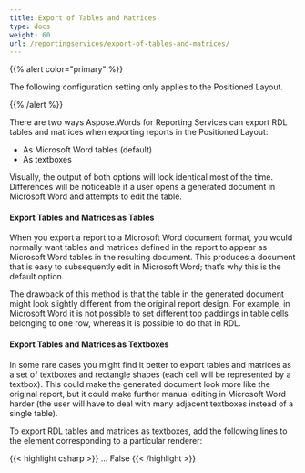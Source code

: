 ```yaml
---
title: Export of Tables and Matrices
type: docs
weight: 60
url: /reportingservices/export-of-tables-and-matrices/
---
```


{{% alert color="primary" %}} 

The following configuration setting only applies to the Positioned Layout.

{{% /alert %}} 

There are two ways Aspose.Words for Reporting Services can export RDL tables and matrices when exporting reports in the Positioned Layout: 

- As Microsoft Word tables (default) 
- As textboxes 

Visually, the output of both options will look identical most of the time. Differences will be noticeable if a user opens a generated document in Microsoft Word and attempts to edit the table. 
#### **Export Tables and Matrices as Tables**
When you export a report to a Microsoft Word document format, you would normally want tables and matrices defined in the report to appear as Microsoft Word tables in the resulting document. This produces a document that is easy to subsequently edit in Microsoft Word; that’s why this is the default option.

The drawback of this method is that the table in the generated document might look slightly different from the original report design. For example, in Microsoft Word it is not possible to set different top paddings in table cells belonging to one row, whereas it is possible to do that in RDL. 
#### **Export Tables and Matrices as Textboxes**
In some rare cases you might find it better to export tables and matrices as a set of textboxes and rectangle shapes (each cell will be represented by a textbox). This could make the generated document look more like the original report, but it could make further manual editing in Microsoft Word harder (the user will have to deal with many adjacent textboxes instead of a single table).

To export RDL tables and matrices as textboxes, add the following lines to the *<Extension>* element corresponding to a particular renderer: 

{{< highlight csharp >}}
<Render>
...
<Extension Name="AWDOC" Type="Aspose.Words.ReportingServices.DocRenderer,Aspose.Words.ReportingServices">
<Configuration>
    <UseFloatingTables>False</UseFloatingTables>
</Configuration>
</Extension>
</Render>
{{< /highlight >}}
